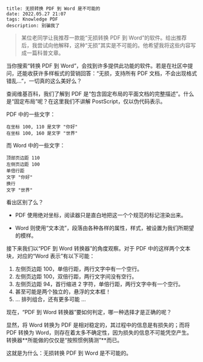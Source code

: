 ```
title: 无损转换 PDF 到 Word 是不可能的
date: 2022.05.27 21:07
tags: Knowledge PDF
description: 别骗我了
```

> 某位老同学让我推荐一款能“无损转换 PDF 到 Word”的软件。给出推荐后，我尝试向他解释，这种“无损”其实是不可能的。他希望我将这些内容写成一篇科普文章。

当你搜索“转换 PDF 到 Word”，会找到许多提供此功能的软件。若是在社区中提问，还能收获许多样板式的营销回答：“无损，支持所有 PDF 文档，不会出现格式错乱…”，一切真的这么美好么？

查阅维基百科，我们了解到 PDF 是“包含固定布局的平面文档的完整描述”。什么是“固定布局”呢？在这里我们不讲解 PostScript，仅以伪代码表示。

PDF 中的一些文字：

```
在坐标 100, 110 是文字 "你好"
在坐标 100, 160 是文字 "世界"
```

而 Word 中的一些文字：

```
顶部页边距 110
左侧页边距 100
单倍行距
文字 "你好"
换行
文字 "世界"
```

看出区别了么？

- PDF 使用绝对坐标，阅读器只是直白地把这一个个规范的标记渲染出来。

- Word 则使用“文本流”，段落由各种各样的属性，样式，被设置为我们所期望的模样。

接下来我们以“PDF 到 Word 转换器”的角度观察。对于 PDF 中的这样两个文本块，对应的“Word 表示”有以下可能：

1. 左侧页边距 100，单倍行距，两行文字中有一个空行。
2. 左侧页边距 100，双倍行距，两行文字间没有空行。
3. 左侧页边距 94，首行缩进 2 字符，单倍行距，两行文字中有一个空行。
4. 甚至可能是两个独立的，悬浮的文本框！
5. ... 排列组合，还有更多可能 ...

现在，“PDF 到 Word 转换器”要如何判定，哪一种选择才是正确的呢？

显然，将 Word 转换为 PDF 是相对稳定的，其过程中的信息是有损失的；而将 PDF 转换为 Word，则存在着太多不确定性，因为损失的信息不可能凭空产生。转换器**所能做的仅仅是“按照惯例猜测”**而已。

这就是为什么：无损转换 PDF 到 Word 是不可能的。

